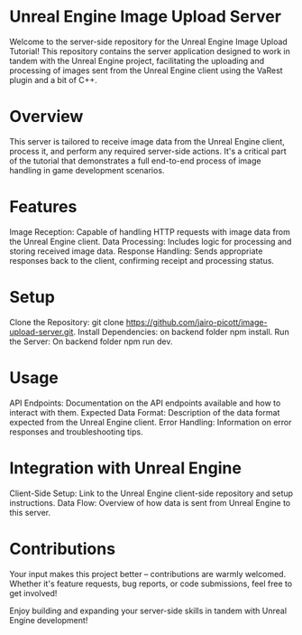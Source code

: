 # Unreal Engine Image Upload Server
Welcome to the server-side repository for the Unreal Engine Image Upload Tutorial! This repository contains the server application designed to work in tandem with the Unreal Engine project, facilitating the uploading and processing of images sent from the Unreal Engine client using the VaRest plugin and a bit of C++.

# Overview
This server is tailored to receive image data from the Unreal Engine client, process it, and perform any required server-side actions. It's a critical part of the tutorial that demonstrates a full end-to-end process of image handling in game development scenarios.

# Features
Image Reception: Capable of handling HTTP requests with image data from the Unreal Engine client.
Data Processing: Includes logic for processing and storing received image data.
Response Handling: Sends appropriate responses back to the client, confirming receipt and processing status.

# Setup
Clone the Repository: git clone https://github.com/jairo-picott/image-upload-server.git.
Install Dependencies: on backend folder npm install.
Run the Server: On backend folder npm run dev.

# Usage
API Endpoints: Documentation on the API endpoints available and how to interact with them.
Expected Data Format: Description of the data format expected from the Unreal Engine client.
Error Handling: Information on error responses and troubleshooting tips.

# Integration with Unreal Engine
Client-Side Setup: Link to the Unreal Engine client-side repository and setup instructions.
Data Flow: Overview of how data is sent from Unreal Engine to this server.

# Contributions
Your input makes this project better – contributions are warmly welcomed. Whether it's feature requests, bug reports, or code submissions, feel free to get involved!

Enjoy building and expanding your server-side skills in tandem with Unreal Engine development!
